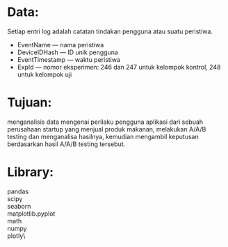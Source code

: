 # Data:
Setiap entri log adalah catatan tindakan pengguna atau suatu peristiwa.
- EventName — nama peristiwa
- DeviceIDHash — ID unik pengguna
- EventTimestamp — waktu peristiwa
- ExpId — nomor eksperimen: 246 dan 247 untuk kelompok kontrol, 248 untuk kelompok uji

# Tujuan:
menganalisis data mengenai perilaku pengguna aplikasi dari sebuah perusahaan startup yang menjual produk makanan, melakukan A/A/B testing dan menganalisa hasilnya, kemudian mengambil keputusan berdasarkan hasil A/A/B testing tersebut.

# Library:
pandas\
scipy\
seaborn\
matplotlib.pyplot\
math\
numpy\
plotly\